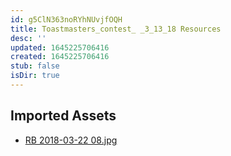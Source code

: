 ```yaml
---
id: g5ClN363noRYhNUvjfOQH
title: Toastmasters_contest_ _3_13_18 Resources
desc: ''
updated: 1645225706416
created: 1645225706416
stub: false
isDir: true
---
```

## Imported Assets
- [RB 2018-03-22 08.jpg](/assets/rb-2018-03-22-08.jpg)
